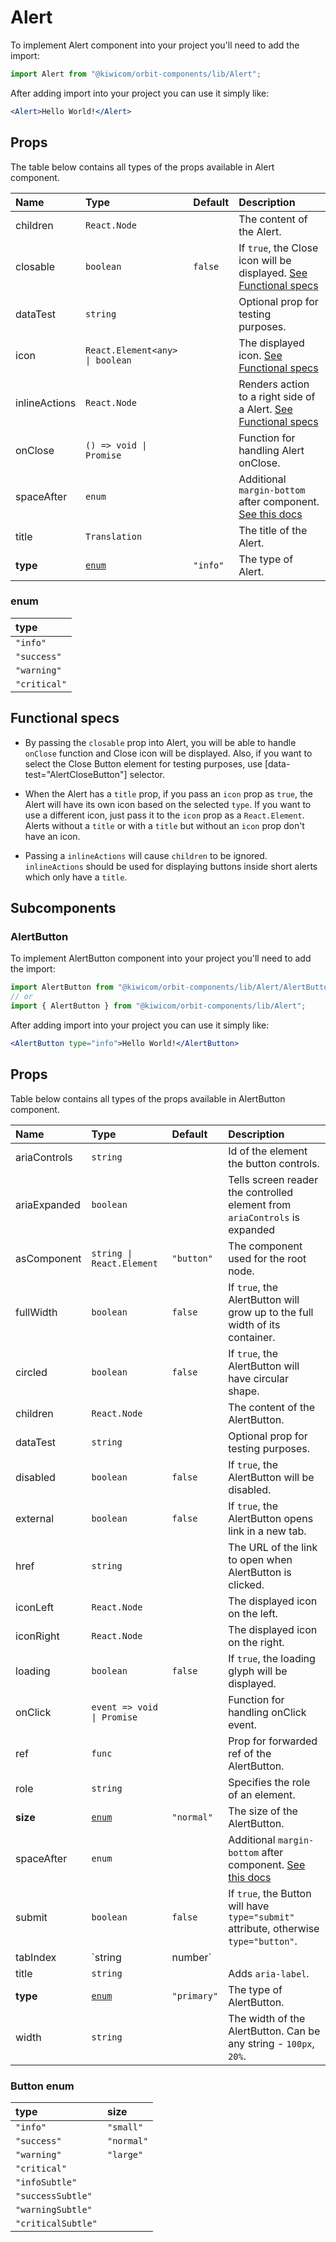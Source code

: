 # Alert

To implement Alert component into your project you'll need to add the import:

```jsx
import Alert from "@kiwicom/orbit-components/lib/Alert";
```

After adding import into your project you can use it simply like:

```jsx
<Alert>Hello World!</Alert>
```

## Props

The table below contains all types of the props available in Alert component.

| Name          | Type                            | Default  | Description                                                                                                                                                               |
| :------------ | :------------------------------ | :------- | :------------------------------------------------------------------------------------------------------------------------------------------------------------------------ |
| children      | `React.Node`                    |          | The content of the Alert.                                                                                                                                                 |
| closable      | `boolean`                       | `false`  | If `true`, the Close icon will be displayed. [See Functional specs](#functional-specs)                                                                                    |
| dataTest      | `string`                        |          | Optional prop for testing purposes.                                                                                                                                       |
| icon          | `React.Element<any> \| boolean` |          | The displayed icon. [See Functional specs](#functional-specs)                                                                                                             |
| inlineActions | `React.Node`                    |          | Renders action to a right side of a Alert. [See Functional specs](#functional-specs)                                                                                      |
| onClose       | `() => void \| Promise`         |          | Function for handling Alert onClose.                                                                                                                                      |
| spaceAfter    | `enum`                          |          | Additional `margin-bottom` after component. [See this docs](https://github.com/kiwicom/orbit-components/tree/master/packages/orbit-components/src/common/getSpacingToken) |
| title         | `Translation`                   |          | The title of the Alert.                                                                                                                                                   |
| **type**      | [`enum`](#enum)                 | `"info"` | The type of Alert.                                                                                                                                                        |

### enum

| type         |
| :----------- |
| `"info"`     |
| `"success"`  |
| `"warning"`  |
| `"critical"` |

## Functional specs

- By passing the `closable` prop into Alert, you will be able to handle `onClose` function and Close icon will be displayed. Also, if you want to select the Close Button element for testing purposes, use [data-test="AlertCloseButton"] selector.

- When the Alert has a `title` prop, if you pass an `icon` prop as `true`, the Alert will have its own icon based on the selected `type`. If you want to use a different icon, just pass it to the `icon` prop as a `React.Element`. Alerts without a `title` or with a `title` but without an `icon` prop don't have an icon.

- Passing a `inlineActions` will cause `children` to be ignored. `inlineActions` should be used for displaying buttons inside short alerts which only have a `title`.

## Subcomponents

### AlertButton

To implement AlertButton component into your project you'll need to add the import:

```jsx
import AlertButton from "@kiwicom/orbit-components/lib/Alert/AlertButton";
// or
import { AlertButton } from "@kiwicom/orbit-components/lib/Alert";
```

After adding import into your project you can use it simply like:

```jsx
<AlertButton type="info">Hello World!</AlertButton>
```

## Props

Table below contains all types of the props available in AlertButton component.

| Name         | Type                       | Default     | Description                                                                                                                                                               |
| :----------- | :------------------------- | :---------- | :------------------------------------------------------------------------------------------------------------------------------------------------------------------------ |
| ariaControls | `string`                   |             | Id of the element the button controls.                                                                                                                                    |
| ariaExpanded | `boolean`                  |             | Tells screen reader the controlled element from `ariaControls` is expanded                                                                                                |
| asComponent  | `string \| React.Element`  | `"button"`  | The component used for the root node.                                                                                                                                     |
| fullWidth    | `boolean`                  | `false`     | If `true`, the AlertButton will grow up to the full width of its container.                                                                                               |
| circled      | `boolean`                  | `false`     | If `true`, the AlertButton will have circular shape.                                                                                                                      |
| children     | `React.Node`               |             | The content of the AlertButton.                                                                                                                                           |
| dataTest     | `string`                   |             | Optional prop for testing purposes.                                                                                                                                       |
| disabled     | `boolean`                  | `false`     | If `true`, the AlertButton will be disabled.                                                                                                                              |
| external     | `boolean`                  | `false`     | If `true`, the AlertButton opens link in a new tab.                                                                                                                       |
| href         | `string`                   |             | The URL of the link to open when AlertButton is clicked.                                                                                                                  |
| iconLeft     | `React.Node`               |             | The displayed icon on the left.                                                                                                                                           |
| iconRight    | `React.Node`               |             | The displayed icon on the right.                                                                                                                                          |
| loading      | `boolean`                  | `false`     | If `true`, the loading glyph will be displayed.                                                                                                                           |
| onClick      | `event => void \| Promise` |             | Function for handling onClick event.                                                                                                                                      |
| ref          | `func`                     |             | Prop for forwarded ref of the AlertButton.                                                                                                                                |
| role         | `string`                   |             | Specifies the role of an element.                                                                                                                                         |
| **size**     | [`enum`](#button-enum)     | `"normal"`  | The size of the AlertButton.                                                                                                                                              |
| spaceAfter   | `enum`                     |             | Additional `margin-bottom` after component. [See this docs](https://github.com/kiwicom/orbit-components/tree/master/packages/orbit-components/src/common/getSpacingToken) |
| submit       | `boolean`                  | `false`     | If `true`, the Button will have `type="submit"` attribute, otherwise `type="button"`.                                                                                     |
| tabIndex     | `string | number`          |             | Specifies the tab order of an element.                                                                                                                                    |
| title        | `string`                   |             | Adds `aria-label`.                                                                                                                                                        |
| **type**     | [`enum`](#button-enum)     | `"primary"` | The type of AlertButton.                                                                                                                                                  |
| width        | `string`                   |             | The width of the AlertButton. Can be any string - `100px`, `20%`.                                                                                                         |

### Button enum

| type               | size       |
| :----------------- | :--------- |
| `"info"`           | `"small"`  |
| `"success"`        | `"normal"` |
| `"warning"`        | `"large"`  |
| `"critical"`       |            |
| `"infoSubtle"`     |            |
| `"successSubtle"`  |            |
| `"warningSubtle"`  |            |
| `"criticalSubtle"` |            |
